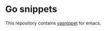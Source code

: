 # Go snippets

This repository contains [yasnippet](https://github.com/joaotavora/yasnippet) for emacs.
